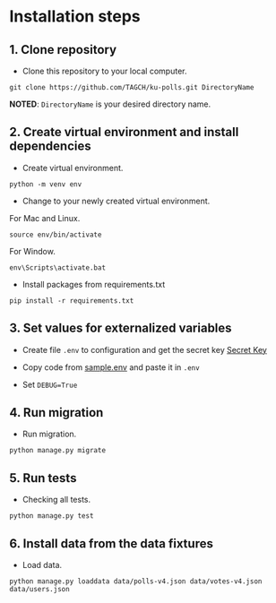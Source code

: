 # Installation steps

## 1. Clone repository

- Clone this repository to your local computer.

```
git clone https://github.com/TAGCH/ku-polls.git DirectoryName
```
**NOTED**: ```DirectoryName``` is your desired directory name.

## 2. Create virtual environment and install dependencies

- Create virtual environment.

```
python -m venv env
```

- Change to your newly created virtual environment.

For Mac and Linux.
```
source env/bin/activate
```
For Window.
```
env\Scripts\activate.bat
```

- Install packages from requirements.txt

```
pip install -r requirements.txt
```

## 3. Set values for externalized variables
- Create file `.env` to configuration and get the secret key [Secret Key](https://djecrety.ir)

- Copy code from [sample.env](sample.env) and paste it in `.env`

- Set `DEBUG=True`

## 4. Run migration

- Run migration.

```
python manage.py migrate
```

## 5. Run tests

- Checking all tests.

```
python manage.py test
```

## 6. Install data from the data fixtures

- Load data.

```
python manage.py loaddata data/polls-v4.json data/votes-v4.json data/users.json
```